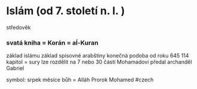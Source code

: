 # Islám (od 7. století n. l. )
středověk
### svatá kniha = Korán = aĺ-Kuran
základ islámu
základ spisovné arabštiny
konečná podoba od roku 645
114 kapitol = sury
lze rozdělit na 7 nebo 30 částí
Mohamadovi předal archanděl Gabriel

symbol: srpek měsíce
bůh = Alláh
Prorok Mohamed
#czech 